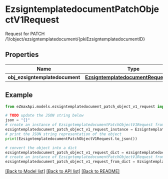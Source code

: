 # EzsigntemplatedocumentPatchObjectV1Request

Request for PATCH /1/object/ezsigntemplatedocument/{pkiEzsigntemplatedocumentID}

## Properties

Name | Type | Description | Notes
------------ | ------------- | ------------- | -------------
**obj_ezsigntemplatedocument** | [**EzsigntemplatedocumentRequestPatch**](EzsigntemplatedocumentRequestPatch.md) |  | 

## Example

```python
from eZmaxApi.models.ezsigntemplatedocument_patch_object_v1_request import EzsigntemplatedocumentPatchObjectV1Request

# TODO update the JSON string below
json = "{}"
# create an instance of EzsigntemplatedocumentPatchObjectV1Request from a JSON string
ezsigntemplatedocument_patch_object_v1_request_instance = EzsigntemplatedocumentPatchObjectV1Request.from_json(json)
# print the JSON string representation of the object
print(EzsigntemplatedocumentPatchObjectV1Request.to_json())

# convert the object into a dict
ezsigntemplatedocument_patch_object_v1_request_dict = ezsigntemplatedocument_patch_object_v1_request_instance.to_dict()
# create an instance of EzsigntemplatedocumentPatchObjectV1Request from a dict
ezsigntemplatedocument_patch_object_v1_request_from_dict = EzsigntemplatedocumentPatchObjectV1Request.from_dict(ezsigntemplatedocument_patch_object_v1_request_dict)
```
[[Back to Model list]](../README.md#documentation-for-models) [[Back to API list]](../README.md#documentation-for-api-endpoints) [[Back to README]](../README.md)


